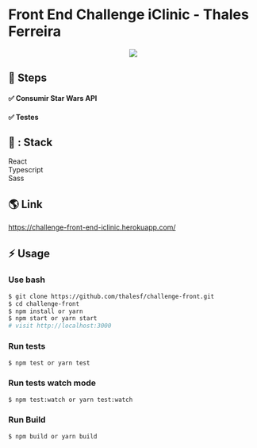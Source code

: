 # Front End Challenge iClinic - Thales Ferreira

<p align="center">
  <img src="https://eretz.bio/wp-content/uploads/2020/09/logo-iclinic.png">
</p>

## :walking: Steps

#### :white_check_mark: Consumir Star Wars API
#### :white_check_mark: Testes

## :speech_balloon:	: Stack

React <br />
Typescript <br />
Sass <br />


## :earth_americas: Link

https://challenge-front-end-iclinic.herokuapp.com/

## :zap: Usage

### Use bash

```bash
$ git clone https://github.com/thalesf/challenge-front.git
$ cd challenge-front
$ npm install or yarn
$ npm start or yarn start
# visit http://localhost:3000
```

### Run tests
```bash
$ npm test or yarn test
```

### Run tests watch mode
```bash
$ npm test:watch or yarn test:watch
```

### Run Build
```bash
$ npm build or yarn build
```
